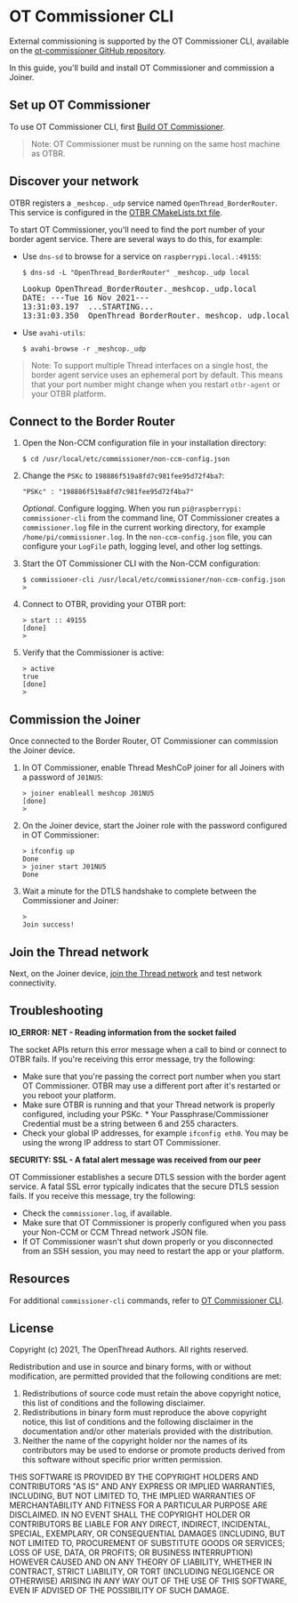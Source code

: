#  OT Commissioner CLI

External commissioning is supported by the OT Commissioner CLI, available
on the [ot-commissioner GitHub repository](https://github.com/openthread/ot-commissioner).

In this guide, you'll build and install OT Commissioner and commission a Joiner.

## Set up OT Commissioner

To use OT Commissioner CLI, first [Build OT Commissioner](https://openthread.io/guides/commissioner/build).

> Note: OT Commissioner must be running on the same host machine as OTBR.

## Discover your network

OTBR registers a `_meshcop._udp` service named `OpenThread_BorderRouter`. This
service is configured in the [OTBR CMakeLists.txt file](https://github.com/openthread/ot-br-posix/blob/main/CMakeLists.txt#L36).

To start OT Commissioner, you'll need to find the port number of your border
agent service. There are several ways to do this, for example:

*   Use `dns-sd` to browse for a service on `raspberrypi.local.:49155`:

    ```
    $ dns-sd -L "OpenThread_BorderRouter" _meshcop._udp local
    ```

    <pre>
    Lookup OpenThread_BorderRouter._meshcop._udp.local
    DATE: ---Tue 16 Nov 2021---
    13:31:03.197  ...STARTING...
    13:31:03.350  OpenThread_BorderRouter._meshcop._udp.local. can be reached at raspberrypi.local.:49155 (interface 3)
    </pre>

*   Use `avahi-utils`:

    ```
    $ avahi-browse -r _meshcop._udp
    ```

> Note: To support multiple Thread interfaces on a single host, the border agent
service uses an ephemeral port by default. This means that your port number
might change when you restart `otbr-agent` or your OTBR platform.

## Connect to the Border Router

1.  Open the Non-CCM configuration file in your installation directory:

    ```
    $ cd /usr/local/etc/commissioner/non-ccm-config.json
    ```

1.  Change the `PSKc` to `198886f519a8fd7c981fee95d72f4ba7`:

    ```
    "PSKc" : "198886f519a8fd7c981fee95d72f4ba7"
    ```

    _Optional_. Configure logging. When you run `pi@raspberrypi: commissioner-cli`
    from the command line, OT Commissioner creates a `commissioner.log` file in
    the current working directory, for example `/home/pi/commissioner.log`. In
    the `non-ccm-config.json` file, you can configure your `LogFile` path,
    logging level, and other log settings.

1.  Start the OT Commissioner CLI with the Non-CCM configuration:

    ```
    $ commissioner-cli /usr/local/etc/commissioner/non-ccm-config.json
    > 
    ```

1.  Connect to OTBR, providing your OTBR port:

    ```
    > start :: 49155
    [done]
    >
    ```

1.  Verify that the Commissioner is active:

    ```
    > active
    true
    [done]
    > 
    ```

## Commission the Joiner

Once connected to the Border Router, OT Commissioner can commission the Joiner
device.

1.  In OT Commissioner, enable Thread MeshCoP joiner for all Joiners with a
    password of `J01NU5`:
    ```
    > joiner enableall meshcop J01NU5
    [done]
    > 
    ```

1.  On the Joiner device, start the Joiner role with the password configured in
    OT Commissioner:
    ```
    > ifconfig up
    Done
    > joiner start J01NU5
    Done
    ```

1.  Wait a minute for the DTLS handshake to complete between the Commissioner
    and Joiner:
    ```
    > 
    Join success!
    ```

## Join the Thread network

Next, on the Joiner device, [join the Thread network](join.md) and test network
connectivity.

## Troubleshooting

**IO_ERROR: NET - Reading information from the socket failed**

The socket APIs return this error message when a call to bind or connect to OTBR
fails. If you're receiving this error message, try the following:

*   Make sure that you're passing the correct port number when you start OT
    Commissioner. OTBR may use a different port after it's restarted or you
    reboot your platform.
*   Make sure OTBR is running and that your Thread network is properly
    configured, including your PSKc.
        *   Your Passphrase/Commissioner Credential must be a string between 6
            and 255 characters.
*   Check your global IP addresses, for example `ifconfig eth0`. You may be
    using the wrong IP address to start OT Commissioner.

**SECURITY: SSL - A fatal alert message was received from our peer**

OT Commissioner establishes a secure DTLS session with the border agent service.
A fatal SSL error typically indicates that the secure DTLS session fails. If you
receive this message, try the following:

*   Check the `commissioner.log`, if available.
*   Make sure that OT Commissioner is properly configured when you pass your
    Non-CCM or CCM Thread network JSON file.
*   If OT Commissioner wasn't shut down properly or you disconnected from an SSH
    session, you may need to restart the app or your platform.

## Resources

For additional `commissioner-cli` commands, refer to [OT Commissioner CLI](https://github.com/openthread/ot-commissioner/blob/main/src/app/cli/README.md).

## License

Copyright (c) 2021, The OpenThread Authors.
All rights reserved.

Redistribution and use in source and binary forms, with or without
modification, are permitted provided that the following conditions are met:
1. Redistributions of source code must retain the above copyright
   notice, this list of conditions and the following disclaimer.
2. Redistributions in binary form must reproduce the above copyright
   notice, this list of conditions and the following disclaimer in the
   documentation and/or other materials provided with the distribution.
3. Neither the name of the copyright holder nor the
   names of its contributors may be used to endorse or promote products
   derived from this software without specific prior written permission.

THIS SOFTWARE IS PROVIDED BY THE COPYRIGHT HOLDERS AND CONTRIBUTORS "AS IS"
AND ANY EXPRESS OR IMPLIED WARRANTIES, INCLUDING, BUT NOT LIMITED TO, THE
IMPLIED WARRANTIES OF MERCHANTABILITY AND FITNESS FOR A PARTICULAR PURPOSE
ARE DISCLAIMED. IN NO EVENT SHALL THE COPYRIGHT HOLDER OR CONTRIBUTORS BE
LIABLE FOR ANY DIRECT, INDIRECT, INCIDENTAL, SPECIAL, EXEMPLARY, OR
CONSEQUENTIAL DAMAGES (INCLUDING, BUT NOT LIMITED TO, PROCUREMENT OF
SUBSTITUTE GOODS OR SERVICES; LOSS OF USE, DATA, OR PROFITS; OR BUSINESS
INTERRUPTION) HOWEVER CAUSED AND ON ANY THEORY OF LIABILITY, WHETHER IN
CONTRACT, STRICT LIABILITY, OR TORT (INCLUDING NEGLIGENCE OR OTHERWISE)
ARISING IN ANY WAY OUT OF THE USE OF THIS SOFTWARE, EVEN IF ADVISED OF THE
POSSIBILITY OF SUCH DAMAGE.
